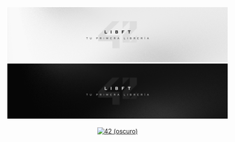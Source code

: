 <div align="center">
   <img src="https://raw.githubusercontent.com/15Galan/42_project-readmes/master/banners/cursus/projects/libft-light.png#gh-light-mode-only" alt="42 banner"/>
  <img src="https://raw.githubusercontent.com/15Galan/42_project-readmes/master/banners/cursus/projects/libft-dark.png#gh-dark-mode-only" alt="r"/>
    <br>
    <br>
    <a href='https://profile.intra.42.fr/users/juaparra' target="_blank">
        <img alt='42 (oscuro)' src='https://img.shields.io/badge/Málaga-black?style=flat&logo=42&logoColor=white'/>
    </a>
</div>

